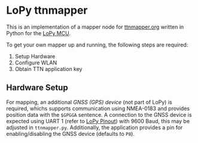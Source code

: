 # LoPy ttnmapper

This is an implementation of a mapper node for [ttnmapper.org](http://ttnmapper.org) written in Python for the [LoPy MCU](https://www.pycom.io/product/lopy).

To get your own mapper up and running, the following steps are required:

1. Setup Hardware
1. Configure WLAN
2. Obtain TTN application key

## Hardware Setup

For mapping, an additional *GNSS (GPS) device* (not part of LoPy) is required, whichs supports communication using NMEA-0183 and
provides position data with the `$GPGGA` sentence.
A connection to the GNSS device is expected using UART 1 (refer to [LoPy Pinout](https://docs.pycom.io/pycom_esp32/_downloads/lopy_pinout.pdf)) with 
9600 Baud, this may be adjusted in `ttnmapper.py`.
Additionally, the application provides a pin for enabling/disabling the GNSS device (defaults to `P8`).


